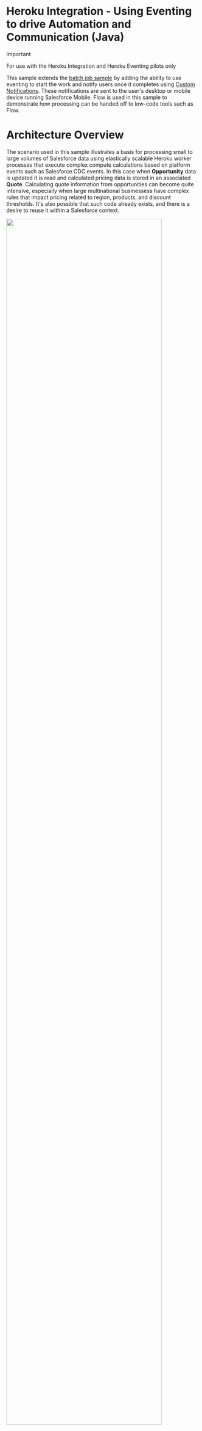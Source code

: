 Heroku Integration - Using Eventing to drive Automation and Communication (Java)
================================================================================

> [!IMPORTANT]
> For use with the Heroku Integration and Heroku Eventing pilots only

This sample extends the [batch job sample](https://github.com/heroku-examples/heroku-integration-pattern-org-job-java) by adding the ability to use eventing to start the work and notify users once it completes using [Custom Notifications](https://help.salesforce.com/s/articleView?id=platform.notif_builder_custom.htm&type=5). These notifications are sent to the user's desktop or mobile device running Salesforce Mobile. Flow is used in this sample to demonstrate how processing can be handed off to low-code tools such as Flow.

# Architecture Overview

The scenario used in this sample illustrates a basis for processing small to large volumes of Salesforce data using elastically scalable Heroku worker processes that execute complex compute calculations based on platform events such as Salesforce CDC events. In this case when **Opportunity** data is updated it is read and calculated pricing data is stored in an associated **Quote**. Calculating quote information from opportunities can become quite intensive, especially when large multinational businessess have complex rules that impact pricing related to region, products, and discount thresholds. It's also possible that such code already exists, and there is a desire to reuse it within a Salesforce context. 

<img src="images/arch.jpg" width="90%">

This sample in contrast to the [Scaling Batch Jobs with Heroku - Java](https://github.com/heroku-examples/heroku-integration-pattern-org-job-java) sample uses event based patterns to control processing rather than explicit user invocation to start the bulk job. The result is that work is processed as needed rather than in batch. The choice over streaming execution vs batch execution of your workloads depends on your use case needs, some businesses needs prefer data to change periodically vs ongoing for example financial month end or year end calculations.

Technically speaking, this sample shares much of the same setup as the one mentioned above, as it is even more important for web hooks receiving events to respond quickly. As such it also includes two process types `web` and `worker`, both can be scaled vertically and horizontally to speed up processing and response times. The `web` process will receive API calls from Salesforce and `worker` will execute the jobs asynchronously. A [Heroku Key Value Store](https://elements.heroku.com/addons/heroku-redis) is used to create means to communicate between the two processes.

> [!NOTE]
> This sample could be considered an alternative to using Apex Platform Event Subscriptions if your data volumes and/or compute complexity requires it. In addition Heroku worker processes scale elastically and can thus avoid queue wait times impacting processing time that can occur with Batch Apex. For further information see **Technical Information** below.

# Requirements
- Heroku login
- Heroku Integration Pilot enabled
- Heroku Eventing Pilot enabled
- Heroku CLI installed
- Heroku Integration Pilot CLI plugin is installed
- Heroku Eventing Pilot CLI plugin is installed
- Salesforce CLI installed
- Login information for one or more Scratch, Development or Sandbox orgs
- Watch the [Introduction to the Heroku Integration Pilot for Developers](https://www.youtube.com/watch?v=T5kOGNuTCLE) video 
- Watch the [Introduction to the Heroku Eventing Pilot for Developers](https://www.youtube.com/watch?v=Pvg1m295WA8) video

# Setting up your Salesforce Org

Steps below leverage the `sf` CLI as well so please ensure you have authenticated your org already - if not you can use this command:

```
sf org login web --alias my-org
```

This sample illustrates passing over processing to a Flow, use the following command to deploy to your Salesforce org:

```
sf project deploy start -o my-org
```

> [!NOTE]
> If you want to skip ahead and know more about what was just deployed see section **Transitioning Processing back to Flow or Apex**.

# Local Development and Testing

This section focuses on how to develop and test locally before deploying to Heroku and testing from within a Salesforce org. Using the `heroku local` command we can easily launch the required processes from one command. The commands in this section allow you to run the sample locally against a remotely provisioned [Heroku Key Value Store](https://devcenter.heroku.com/articles/heroku-redis) and access data within your Salesforce org.

> [!IMPORTANT]
> If have deployed the application, as described below and want to return to local development, you may want to destroy it to avoid race conditions since both will share the same job queue, use `heroku destroy`. In real situation you would have a different queue store for developer vs production.

Even though we are running and testing locally, we will still configure required aspects of the **Heroku Eventing** and **Heroku Integration** add-ons to allow the code to authenticate and interact with your Salesforce Org as it would once deployed. Additionally the Heroku Key Value Sore is used to manage a job queue for processing requests sent to the webhook. Start with the following commands to create an empty application, configure the addons and run the sample code locally:

```
heroku create
heroku addons:create heroku-redis:mini --wait
heroku addons:create heroku-integration --wait
heroku addons:create herokuevents --wait
heroku salesforce:connect my-org --store-as-run-as-user
heroku events:authorizations:salesforce:create my-org
heroku events:publications:salesforce:create QuoteGenerationComplete -t "/event/QuoteGenerationComplete__e" -A my-org
heroku config:set CONNECTION_NAMES=my-org
heroku config --shell > .env
mvn clean package
heroku local web=1,worker=1
```

To simulate an event locally we will use a sample of a typical event payload stored in the `opportunity-cdc-event.json` file. Open this file and be sure to edit the `recordIds` value with a valid **Opportunity** Id from your Salesforce org. Note that it is important to anticipate multiple record Ids in one event, as such the code in this sample also considers this.

```
{
    ...
    "specversion":"1.0",
    "subject":"/data/OpportunityChangeEvent",
    ...
    "data":{
        ...
        "ChangeEventHeader":{
            ...
            "recordIds":[
                "001am000019vFalAAE"
            ],
            ...
        },
    ...
}
```

Use the following command to simulate a Salesforce Change Data Capture event being generated from your org and received by a Heroku Eventing subscription which then streams it the web hook this sample code exposes:

```
curl -X POST http://localhost:8080/api/generatequotes \
     -H "Content-Type: application/cloudevents+json" \
     -d @opportunity-cdc-event.json
```

Login to your Salesforce org and you should see a notification as shown below:

<img src="images/notification1.jpg" width="40%">

> [!NOTE]
> For more information on how the notification above was handled review the next section before deploying.

Observe the logs from the `heroku local` command and you will see the event was received, work put on the queue and executed.

```
worker.1 | PricingEngineWorkerService : Worker received job with ID: 2966bc35-c14e-4d9a-9a8e-ed74ce57b3e9 for SOQL WHERE clause: 006am000006pSAYAA2
worker.1 | PricingEngineWorkerService : Worker executing batch for Job ID: 2966bc35-c14e-4d9a-9a8e-ed74ce57b3e9 with WHERE clause: 006am000006pSAYAA2
worker.1 | PricingEngineWorkerService : Processing 1 Opportunities
worker.1 | PricingEngineWorkerService : Performing bulk insert for 1 Quotes
worker.1 | PricingEngineWorkerService : Creating records from index 0 to 0 (1 records)
worker.1 | PricingEngineWorkerService : Performing bulk insert for 2 QuoteLineItems
worker.1 | PricingEngineWorkerService : Creating records from index 0 to 1 (2 records)
worker.1 | PricingEngineWorkerService : Response from server: {"CreatedById":"005am000004KT8PAAW","CreatedDate":1739532134762,"Status__c":{"string":"Created Quotes 0Q0am000000o8YfCAI"}}
worker.1 | PricingEngineWorkerService : Job processing completed for Job ID: 2966bc35-c14e-4d9a-9a8e-ed74ce57b3e9
```

Finally you can also observe the **Quote** that was created by navigating to the **Quotes** related list on the **Opportunity** record page and click on the record:

<img src="images/quote.jpg" width="60%">

# Transitioning Processing back to Flow or Apex

This sample illustrates how processing can be handed off to Salesforce Flow using Platform Events. This section outlines in further detail how this is done. Earlier in these steps you deployed some metadata to your Salesforce org, as confirmed by the output of the `sf deploy` command:

```
┌───────────┬──────────────────────────────────────┬────────────────────────────┬────────────────────────────────────────────────────────────────────────────────────────────┐
│ State     │ Name                                 │ Type                       │ Path                                                                                       │
├───────────┼──────────────────────────────────────┼────────────────────────────┼────────────────────────────────────────────────────────────────────────────────────────────┤
│ Created   │ QuoteGenerationComplete__e.Status__c │ CustomField                │ src-org/main/default/objects/QuoteGenerationComplete__e/fields/Status__c.field-meta.xml    │
│ Created   │ QuoteGenerationComplete              │ CustomNotificationType     │ src-org/main/default/notificationtypes/QuoteGenerationComplete.notiftype-meta.xml          │
│ Created   │ QuoteGenerationComplete__e           │ CustomObject               │ src-org/main/default/objects/QuoteGenerationComplete__e/QuoteGenerationComplete__e.object- │
│           │                                      │                            │ meta.xml                                                                                   │
│ Created   │ QuoteGenerationComplete              │ Flow                       │ src-org/main/default/flows/QuoteGenerationComplete.flow-meta.xml                           │
│ Created   │ ChangeEvents_OpportunityChangeEvent  │ PlatformEventChannelMember │ src-org/main/default/platformEventChannelMembers/ChangeEvents_OpportunityChangeEvent.platf │
│           │                                      │                            │ ormEventChannelMember-meta.xml                                                             │
└───────────┴──────────────────────────────────────┴────────────────────────────┴────────────────────────────────────────────────────────────────────────────────────────────┘
```

The sample code not only reacts to events from the Salesforce org (Salesforce CDC events) but also sends events as well, such as the `QuoteGenerationComplete__e` event above. This pattern enables the ability to for logic built with Apex or Flow to react or continue with further processing, such as the `QuoteGenerationComplete` flow deployed above. 

The Flow is triggered when an event is received on `QuoteGenerationComplete__e` event which sends a [custom notificaiton](https://help.salesforce.com/s/articleView?id=platform.flow_ref_elements_actions_sendcustomnotification.htm&type=5) to the user (as shown above). This is intentionally a simple Flow. Your Flow (or Apex) logic can do updates to other records, send emails, start other Flows or even invokes an Agent!

<img src="images/flow.jpg" width="60%">

> [!NOTE]
> In reality you would think carefully about notifications, this sample is illustrative only and would potentially result in a lot of notifications to the user without any kind of filtering or logging elsewhere.

Here is the platform event definition that was deployed to your org:

<img src="images/platformevent.jpg" width="60%">

# Deployment and Bulk Event Testing

> [!IMPORTANT]
> Check you are not still running the application locally. If you want to start over at any time use `heroku destroy` to delete your app.

Create the application and provision the add-ons:

```
heroku create
heroku addons:create heroku-redis:mini --wait
heroku addons:create heroku-integration --wait
heroku addons:create herokuevents --wait
```

In order to route events to your application the applications public web url is needed, run the `heroku info` command to extract this:

```
Addons:         heroku-integration:test
                heroku-redis:mini
                herokuevents:test
...
Web URL:        https://integration-pattern-eventing-dce813e27eff.herokuapp.com/
```

Next ensure that the add-ons are connected to your Salesforce org and that the publications and subscriptions are configured:

> [!IMPORTANT]
> Replace `weburl` below before running the `events:publications:webhook:create` command. For example using the sample `heroku info` output above, the URL would be `https://integration-pattern-eventing-dce813e27eff.herokuapp.com/api/generatequotes`

```
heroku salesforce:connect my-org --store-as-run-as-user
heroku events:authorizations:salesforce:create my-org
heroku events:subscriptions:salesforce:create OpportunityChangeEvent -t "/data/OpportunityChangeEvent" -A my-org
heroku events:publications:salesforce:create QuoteGenerationComplete -t "/event/QuoteGenerationComplete__e" -A my-org
heroku events:publications:webhook:create QuoteGenerationWebHook -u "weburl/api/generatequotes" -s OpportunityChangeEvent
heroku config:set CONNECTION_NAMES=my-org
```

Next deploy the application and scale both the `web` and `worker` processes to run on a single dyno each.

```
git push heroku main
heroku ps:scale web=1,worker=1
```

Run the `heroku logs --tail` command to confirm the app is up and running and to monitor the logs as processing takes place.

Now trigger some Salesforce CDC events by making edits to one or more Opportunity records from within Salesforce. Use the **Opportunities** tab and the multi-record edit feature as shown below:

<img src="images/editops.jpg" width="70%">
<img src="images/editops2.jpg" width="70%">

The above bulk edit resulted in 50 Quotes being created, which is shown via a single notification as shown below:

<img src="images/notification50.jpg" width="40%">

You can also navigate to the **Quotes** tab in your org or one of the sample **Opportunities** to review the generated quotes. You can re-run the above steps as many times as you like it will simply keep adding **Quotes** to the edited Opportunities. It is also worth observing the Heroku logs as shown below:

```
web.1 PricingEngineService : Received CloudEvent: ID: 481e656e-756f-4455-b10f-d9ff6d077ad7
web.1 PricingEngineService : Handled CloudEvent: ID: 481e656e-756f-4455-b10f-d9ff6d077ad7
web.2 PricingEngineService : Received CloudEvent: ID: ea3cb78a-f19b-4387-9be0-a853e7eac529, Source: , Type:
web.2 PricingEngineService : Handled CloudEvent: ID: ea3cb78a-f19b-4387-9be0-a853e7eac529
...
[above log output repeated for each Salesforce CDC event received for updates made within the above bulk edit transaction]
...
worker.1 PricingEngineWorkerService  : Processing 50 Opportunities
worker.1 PricingEngineWorkerService  : Performing bulk insert for 50 Quotes
worker.1 PricingEngineWorkerService  : Creating records from index 0 to 49 (50 records)
worker.1 PricingEngineWorkerService  : Performing bulk insert for 29 QuoteLineItems
worker.1 PricingEngineWorkerService  : Creating records from index 0 to 28 (29 records)
worker.1 HerokuEventsClient          : Response from server: {"CreatedById":"005am000004KT8PAAW","CreatedDate":1739547163458,"Status__c":{"string":"Quotes Generated: 50"}}
worker.1 PricingEngineWorkerService   : Job processing completed for Job ID: 8efeda4e-f1fd-4907-a26d-98cd7553d899
```

Salesforce transmits a `transactionKey` with each Salesforce CDC event that has been used to buffer events from the same transaction into one job.

# Technical Information

- Events sent to this application do not contain any authentication information. As such the **Heroku Integration** add-on is used above. Notably the `--store-as-run-as-user` CLI parameter is used when connecting the Salesforce org. This allows the worker jobs to request a Salesforce org authentication for their processing. Note that in constrast with the [batch job sample](https://github.com/heroku-examples/heroku-integration-pattern-org-job-java) this user is not necessarily the user that triggered the events. It is important to ensure the user used has all the applicable permissions to perform the work required.
- Events are not filtered in this sample, so any changes to **Opportunities** result in events triggering **Quote** generation. For example one could configure the subscription to only forward/stream events to the web hook when the `StageName` is of a certain value, e.g. `Proposal/Quote`. For more information see [here](https://devcenter.heroku.com/articles/getting-started-heroku-events#subscribe-to-platform-events-in-salesforce) and [here](https://devcenter.heroku.com/articles/heroku-events-cli#heroku-events-subscriptions-salesforce-create).
- [Spring Boot Webflux](https://docs.spring.io/spring-framework/refernce/web/webflux.html) is used in this sample to allow for optimal use of compute resources for dispatching requests to the worker. This is a highly optimal way to implement Web Hooks that do minimal work in order to enqueue or buffer work. 
- The class `PricingEngineService` implements the Web Hook that receives the subscribed Salesforce CDC events. It contains logic to group CDC events by their `transactionKey` and buffer them until events are received for a different transaction or 15 seconds have passed. The implementation of this approach is not designed for production, as it makes assumptions about the processing taking place in only one instance (Dyno) of the web worker. To implement this for production where by multiple web workers might be scaled up, a shared state approach should be used such as Redis to manage the buffer - precise details of this approach is outside the scope of this article. To learn more about `transactionKey` and best practices for handling it refer to [this](https://developer.salesforce.com/docs/atlas.en-us.change_data_capture.meta/change_data_capture/cdc_replication_steps.htm) article.
- The class `PricingEngineService.java` contains logic to bulk create and destroy Opportunities. This logic is not currently used in this sample but retained. It is retained for future versions of this sample to illustrate much larger event volume handling. Follow this repo to monitor for changes in the future.
- The web hook exposed by the `PricingEngineService.java` class is exposed to the public internet (currently required) and does not have any authentication applied. Before deploying to production consider implementing authentication and leverage the `--token` parameter of the `events:publications:webhook:create` command accordingly. See [here](https://devcenter.heroku.com/articles/heroku-events-cli#heroku-events-subscriptions-salesforce-create) for more information.
- The `CONNECTION_NAMES` environment variable is used by this sample to provide the alias of the connected Salesforce org given to the `salesforce:connect` command. See `SalesforceClient.java` for how its handled.

Other Samples
-------------

| Sample | What it covers? |
| ------ | --------------- |
| [Salesforce API Access - Java](https://github.com/heroku-examples/heroku-integration-pattern-api-access-java) | This sample application showcases how to extend a Heroku web application by integrating it with Salesforce APIs, enabling seamless data exchange and automation across multiple connected Salesforce orgs. It also includes a demonstration of the Salesforce Bulk API, which is optimized for handling large data volumes efficiently. |
| [Extending Apex, Flow and Agentforce - Java](https://github.com/heroku-examples/heroku-integration-pattern-org-action-java) | This sample demonstrates importing a Heroku application into an org to enable Apex, Flow, and Agentforce to call out to Heroku. For Apex, both synchronous and asynchronous invocation are demonstrated, along with securely elevating Salesforce permissions for processing that requires additional object or field access. |
| [Scaling Batch Jobs with Heroku - Java](https://github.com/heroku-examples/heroku-integration-pattern-org-job-java) | This sample seamlessly delegates the processing of large amounts of data with significant compute requirements to Heroku Worker processes. It also demonstrates the use of the Unit of Work aspect of the SDK (JavaScript only for the pilot) for easier utilization of the Salesforce Composite APIs. |
| [Using Eventing to drive Automation and Communication](https://github.com/heroku-examples/heroku-integration-pattern-eventing-java) | This sample extends the batch job sample by adding the ability to use eventing to start the work and notify users once it completes using Custom Notifications. These notifications are sent to the user's desktop or mobile device running Salesforce Mobile. Flow is used in this sample to demonstrate how processing can be handed off to low-code tools such as Flow. |
